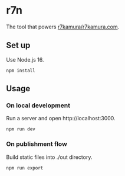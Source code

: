 # r7n

The tool that powers [r7kamura/r7kamura.com](https://github.com/r7kamura/r7kamura.com).

## Set up

Use Node.js 16.

```
npm install
```

## Usage

### On local development

Run a server and open http://localhost:3000.

```
npm run dev
```

### On publishment flow

Build static files into ./out directory.

```
npm run export
```
